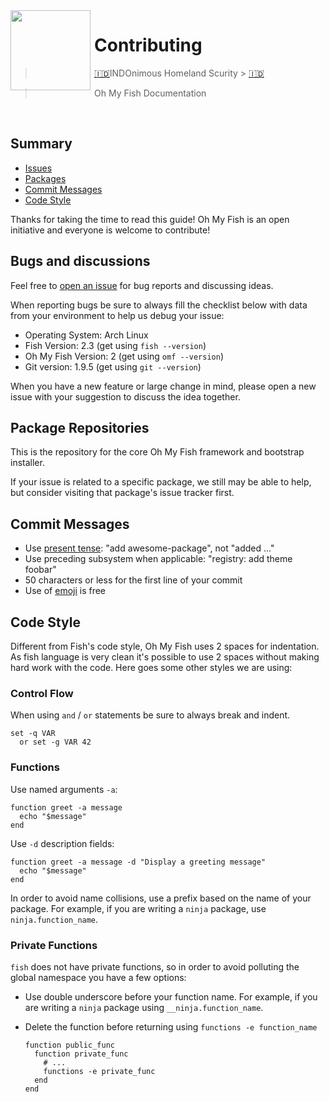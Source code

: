 <img src="https://cdn.rawgit.com/oh-my-fish/oh-my-fish/e4f1c2e0219a17e2c748b824004c8d0b38055c16/docs/logo.svg" align="left" width="128px" height="128px"/>
<img align="left" width="0" height="128px"/>

# Contributing
> <a href="Soca/in-DO/README.md">🇮🇩</a>INDOnimous Homeland Scurity > <a href="Soca/in-DO/README.md">🇮🇩</a>

> Oh My Fish Documentation

<br>

## Summary

* [Issues](#issues)
* [Packages](#package-repositories)
* [Commit Messages](#commit-messages)
* [Code Style](#code-style)

Thanks for taking the time to read this guide! Oh My Fish is an open initiative and everyone is welcome to contribute!

## Bugs and discussions

Feel free to [open an issue](https://github.com/oh-my-fish/oh-my-fish/issues) for bug reports and discussing ideas.

When reporting bugs be sure to always fill the checklist below with data from your environment to help us debug your issue:

* Operating System: Arch Linux
* Fish Version: 2.3 (get using `fish --version`)
* Oh My Fish Version: 2  (get using `omf --version`)
* Git version: 1.9.5 (get using `git --version`)

When you have a new feature or large change in mind, please open a new issue with your suggestion to discuss the idea together.

## Package Repositories

This is the repository for the core Oh My Fish framework and bootstrap installer.

If your issue is related to a specific package, we still may be able to help, but consider visiting that package's issue tracker first.

## Commit Messages

+ Use [present tense](https://simple.wikipedia.org/wiki/Present_tense): "add awesome-package", not "added ..."
+ Use preceding subsystem when applicable: "registry: add theme foobar"
+ 50 characters or less for the first line of your commit
+ Use of [emoji](http://www.emoji-cheat-sheet.com/) is free

## Code Style

Different from Fish's code style, Oh My Fish uses 2 spaces for indentation. As fish language is very clean it's possible to use 2 spaces without making hard work with the code. Here goes some other styles we are using:

### Control Flow

When using `and` / `or` statements be sure to always break and indent.

```fish
set -q VAR
  or set -g VAR 42
```

### Functions

Use named arguments `-a`:

```fish
function greet -a message
  echo "$message"
end
```

Use `-d` description fields:

```fish
function greet -a message -d "Display a greeting message"
  echo "$message"
end
```

In order to avoid name collisions, use a prefix based on the name of your package. For example, if you are writing a `ninja` package, use `ninja.function_name`.


### Private Functions

`fish` does not have private functions, so in order to avoid polluting the global namespace you have a few options:


+ Use double underscore before your function name. For example, if you are writing a `ninja` package using `__ninja.function_name`.

+ Delete the function before returning using `functions -e function_name`

  ```fish
  function public_func
    function private_func
      # ...
      functions -e private_func
    end
  end
  ```
  
